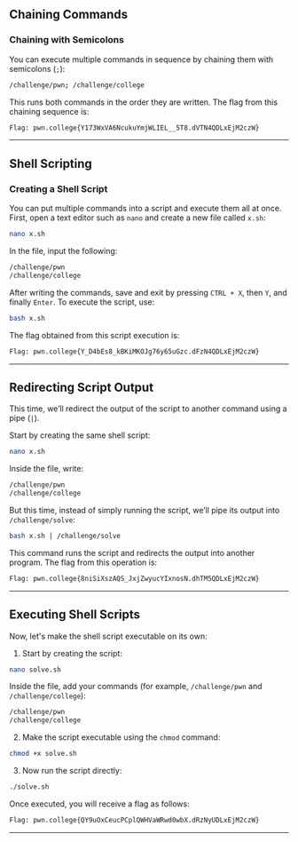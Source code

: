 ## Chaining Commands

### Chaining with Semicolons

You can execute multiple commands in sequence by chaining them with semicolons (`;`):

```bash
/challenge/pwn; /challenge/college
```

This runs both commands in the order they are written. The flag from this chaining sequence is:

```bash
Flag: pwn.college{Y173WxVA6NcukuYmjWLIEL__5T8.dVTN4QDLxEjM2czW}
```

---

## Shell Scripting

### Creating a Shell Script

You can put multiple commands into a script and execute them all at once. First, open a text editor such as `nano` and create a new file called `x.sh`:

```bash
nano x.sh
```

In the file, input the following:

```bash
/challenge/pwn
/challenge/college
```

After writing the commands, save and exit by pressing `CTRL + X`, then `Y`, and finally `Enter`. To execute the script, use:

```bash
bash x.sh
```

The flag obtained from this script execution is:

```bash
Flag: pwn.college{Y_D4bEs8_kBKiMKOJg76y65uGzc.dFzN4QDLxEjM2czW}
```

---

## Redirecting Script Output

This time, we’ll redirect the output of the script to another command using a pipe (`|`).

Start by creating the same shell script:

```bash
nano x.sh
```

Inside the file, write:

```bash
/challenge/pwn
/challenge/college
```

But this time, instead of simply running the script, we’ll pipe its output into `/challenge/solve`:

```bash
bash x.sh | /challenge/solve
```

This command runs the script and redirects the output into another program. The flag from this operation is:

```bash
Flag: pwn.college{8niSiXszAQS_JxjZwyucYIxnosN.dhTM5QDLxEjM2czW}
```

---

## Executing Shell Scripts

Now, let's make the shell script executable on its own:

1. Start by creating the script:

```bash
nano solve.sh
```

Inside the file, add your commands (for example, `/challenge/pwn` and `/challenge/college`):

```bash
/challenge/pwn
/challenge/college
```

2. Make the script executable using the `chmod` command:

```bash
chmod +x solve.sh
```

3. Now run the script directly:

```bash
./solve.sh
```

Once executed, you will receive a flag as follows:

```bash
Flag: pwn.college{QY9uOxCeucPCplQWHVaWRwd0wbX.dRzNyUDLxEjM2czW}
```

---
